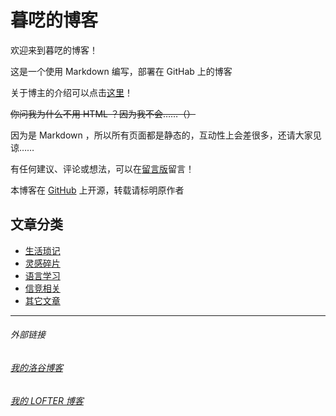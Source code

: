 # 暮呓的博客

欢迎来到暮呓的博客！

这是一个使用 Markdown 编写，部署在 GitHab 上的博客

关于博主的介绍可以点击[这里](intro.md)！

~~你问我为什么不用 HTML ？因为我不会……（）~~

因为是 Markdown ，所以所有页面都是静态的，互动性上会差很多，还请大家见谅……

有任何建议、评论或想法，可以在[留言版](https://note.ms/jrlg)留言！

本博客在 [GitHub](https://github.com/Muh-Yih/Muh-Yih.github.io/) 上开源，转载请标明原作者

## 文章分类

- [生活琐记](life.md)
- [灵感碎片](insp.md)
- [语言学习](lang.md)
- [信竞相关](oi.md)
- [其它文章](other.md)

---
###### 外部链接
###### [我的洛谷博客](https://muhyih.blog.luogu.org/)
###### [我的 LOFTER 博客](https://seven-celsius-sunny.lofter.com/)

